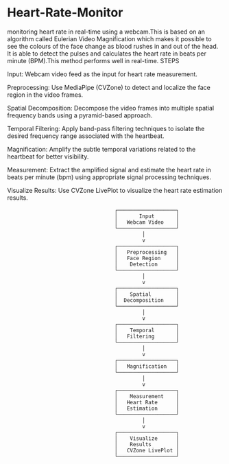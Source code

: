 # Heart-Rate-Monitor
monitoring heart rate in real-time using a webcam.This is based on an algorithm called Eulerian Video Magnification which makes it possible to see the colours of the face change as blood rushes in and out of the head. It is able to detect the pulses and calculates the heart rate in beats per minute (BPM).This method performs well in real-time.
STEPS

Input: Webcam video feed as the input for heart rate measurement.

Preprocessing: Use MediaPipe (CVZone) to detect and localize the face region in the video frames.

Spatial Decomposition: Decompose the video frames into multiple spatial frequency bands using a pyramid-based approach.

Temporal Filtering: Apply band-pass filtering techniques to isolate the desired frequency range associated with the heartbeat.

Magnification: Amplify the subtle temporal variations related to the heartbeat for better visibility.

Measurement: Extract the amplified signal and estimate the heart rate in beats per minute (bpm) using appropriate signal processing techniques.

Visualize Results: Use CVZone LivePlot to visualize the heart rate estimation results.

                                       ┌───────────────────┐
                                       │       Input       │
                                       │   Webcam Video    │
                                       └───────────────────┘
                                                │
                                                v
                                       ┌───────────────────┐
                                       │   Preprocessing   │
                                       │   Face Region     │
                                       │    Detection      │
                                       └───────────────────┘
                                                │
                                                v
                                       ┌───────────────────┐
                                       │    Spatial        │
                                       │  Decomposition    │
                                       └───────────────────┘
                                                │
                                                v
                                       ┌───────────────────┐
                                       │    Temporal       │
                                       │   Filtering       │
                                       └───────────────────┘
                                                │
                                                v
                                       ┌───────────────────┐
                                       │   Magnification   │
                                       └───────────────────┘
                                                │
                                                v
                                       ┌───────────────────┐
                                       │    Measurement    │
                                       │   Heart Rate      │
                                       │   Estimation      │
                                       └───────────────────┘
                                                │
                                                v
                                       ┌───────────────────┐
                                       │    Visualize      │
                                       │    Results        │
                                       │   CVZone LivePlot │
                                       └───────────────────┘
